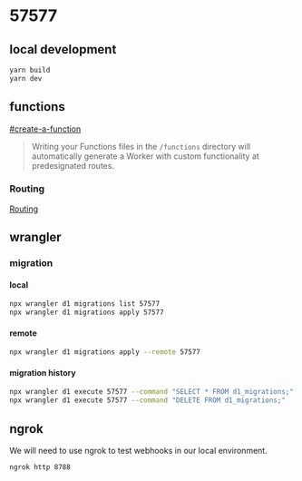 # 57577

## local development

```bash
yarn build
yarn dev
```

## functions

[#create-a-function](https://developers.cloudflare.com/pages/functions/get-started/#create-a-function)

> Writing your Functions files in the `/functions` directory will automatically generate a Worker with custom functionality at predesignated routes.

### Routing

[Routing](https://developers.cloudflare.com/pages/functions/routing/)

## wrangler

### migration

#### local

```bash
npx wrangler d1 migrations list 57577
npx wrangler d1 migrations apply 57577
```

#### remote

```bash
npx wrangler d1 migrations apply --remote 57577
```

#### migration history

```bash
npx wrangler d1 execute 57577 --command "SELECT * FROM d1_migrations;"
npx wrangler d1 execute 57577 --command "DELETE FROM d1_migrations;"
```

## ngrok

We will need to use ngrok to test webhooks in our local environment.

```bash
ngrok http 8788
```
